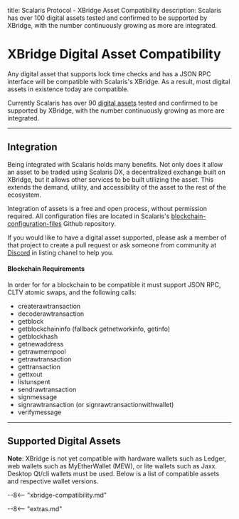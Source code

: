 title: Scalaris Protocol - XBridge Asset Compatibility
description: Scalaris has over 100 digital assets tested and confirmed to be supported by XBridge, with the number continuously growing as more are integrated. 


# XBridge Digital Asset Compatibility

Any digital asset that supports lock time checks and has a JSON RPC interface will be compatible with Scalaris's XBridge. As a result, most digital assets in existence today are compatible. 

Currently Scalaris has over 90 [digital assets](/resources/glossary/#digital-asset) tested and confirmed to be supported by XBridge, with the number continuously growing as more are integrated. 

---

## Integration
Being integrated with Scalaris holds many benefits. Not only does it allow an asset to be traded using Scalaris DX, a decentralized exchange built on XBridge, but it allows other services to be built utilizing the asset. This extends the demand, utility, and accessibility of the asset to the rest of the ecosystem.

Integration of assets is a free and open process, without permission required. All configuration files are located in Scalaris's [blockchain-configuration-files](https://github.com/scalaris-project/blockchain-configuration-files/) Github repository.

If you would like to have a digital asset supported, please ask a member of that project to create a pull request or ask someone from community at [Discord](https://discord.gg/ZeUMV2kcaQ) in listing chanel to help you.

#### Blockchain Requirements
In order for for a blockchain to be compatible it must support JSON RPC, CLTV atomic swaps, and the following calls:

* createrawtransaction
* decoderawtransaction
* getblock
* getblockchaininfo (fallback getnetworkinfo, getinfo)
* getblockhash
* getnewaddress
* getrawmempool
* getrawtransaction
* gettransaction
* gettxout
* listunspent
* sendrawtransaction
* signmessage
* signrawtransaction (or signrawtransactionwithwallet)
* verifymessage

---

## Supported Digital Assets
**Note**: XBridge is not yet compatible with hardware wallets such as Ledger, web wallets such as MyEtherWallet (MEW), or lite wallets such as Jaxx. Desktop Qt/cli wallets must be used. Below is a list of compatible assets and respective wallet versions. 

--8<-- "xbridge-compatibility.md"








<script type="text/javascript">
// read instructions for related links in ../snippets/extras.md
var relatedLinks = [];
</script>

--8<-- "extras.md"





